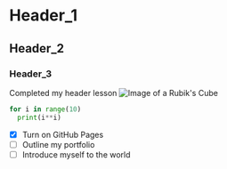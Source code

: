 # Header_1
## Header_2
### Header_3
Completed my header lesson
![Image of a Rubik's Cube](https://pics.craiyon.com/2024-09-15/9V6DN2YXQEyPedybB2JC2A.webp)
``` python
for i in range(10)
  print(i**i)
```
- [x] Turn on GitHub Pages
- [ ] Outline my portfolio
- [ ] Introduce myself to the world

